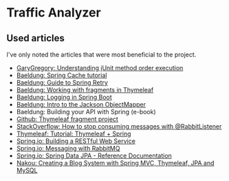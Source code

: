 # Traffic Analyzer
## Used articles
I've only noted the articles that were most beneficial to the project.
- [GaryGregory: Understanding jUnit method order execution](https://garygregory.wordpress.com/2011/09/25/understaning-junit-method-order-execution/)
- [Baeldung: Spring Cache tutorial](https://www.baeldung.com/spring-cache-tutorial)
- [Baeldung: Guide to Spring Retry](https://www.baeldung.com/spring-retry)
- [Baeldung: Working with fragments in Thymeleaf](https://www.baeldung.com/spring-thymeleaf-fragments)
- [Baeldung: Logging in Spring Boot](https://www.baeldung.com/spring-boot-logging)
- [Baeldung: Intro to the Jackson ObjectMapper](https://www.baeldung.com/jackson-object-mapper-tutorial)
- Baeldung: Building your API with Spring (e-book)
- [Github: Thymeleaf fragment project](https://github.com/eugenp/tutorials/tree/master/spring-thymeleaf)
- [StackOverflow: How to stop consuming messages with @RabbitListener](https://stackoverflow.com/questions/41035454/how-to-stop-consuming-messages-with-rabbitlistener)
- [Thymeleaf: Tutorial: Thymeleaf + Spring](https://www.thymeleaf.org/doc/tutorials/2.1/thymeleafspring.html)
- [Spring.io: Building a RESTful Web Service](https://spring.io/guides/gs/rest-service/)
- [Spring.io: Messaging with RabbitMQ](https://spring.io/guides/gs/messaging-rabbitmq/)
- [Spring.io: Spring Data JPA - Reference Documentation](https://docs.spring.io/spring-data/jpa/docs/current/reference/html/)
- [Nakou: Creating a Blog System with Spring MVC, Thymeleaf, JPA and MySQL](http://www.nakov.com/blog/2016/08/05/creating-a-blog-system-with-spring-mvc-thymeleaf-jpa-and-mysql/)

